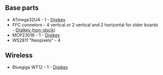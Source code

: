 Base parts
----------

- ATmega32U4 - 1 - [Digikey](http://www.digikey.ca/product-search/en?pv16=11427&FV=fff40027%2Cfff800cd%2C1c0002%2C1c0011&k=Atmega32u4&mnonly=0&newproducts=0&ColumnSort=0&page=1&stock=1&quantity=0&ptm=0&fid=0&pageSize=25)
- FFC connetors - 4 vertical or 2 vertical and 2 horizontal for older boards - [Digikey (non-stock)](http://www.digikey.ca/product-search/en?pv89=108&pv89=104&FV=fff40016%2Cfff80421%2C1c0002%2C1c0003%2C1c0006%2C1c0011%2C160000b&k=Molex+ffc&mnonly=0&newproducts=0&ColumnSort=0&page=1&quantity=0&ptm=0&fid=0&pageSize=25)
- MCP23018 - 1 - [Digikey](http://www.digikey.ca/product-search/en?k=mcp23018&mnonly=0&newproducts=0&ColumnSort=0&page=1&stock=1&quantity=0&ptm=0&fid=0&pageSize=25)
- WS2811 "Neopixels" - 4

Wireless
--------
- Bluegiga WT12 - 1 - [Digikey](http://www.digikey.ca/product-detail/en/WT12-A-AI5/1446-1011-1-ND/4245494)
